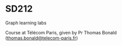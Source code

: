 # SD212
Graph learning labs

Course at Télécom Paris, given by Pr Thomas Bonald ([thomas.bonald@telecom-paris.fr](mailto:thomas.bonald@telecom-paris.fr))
